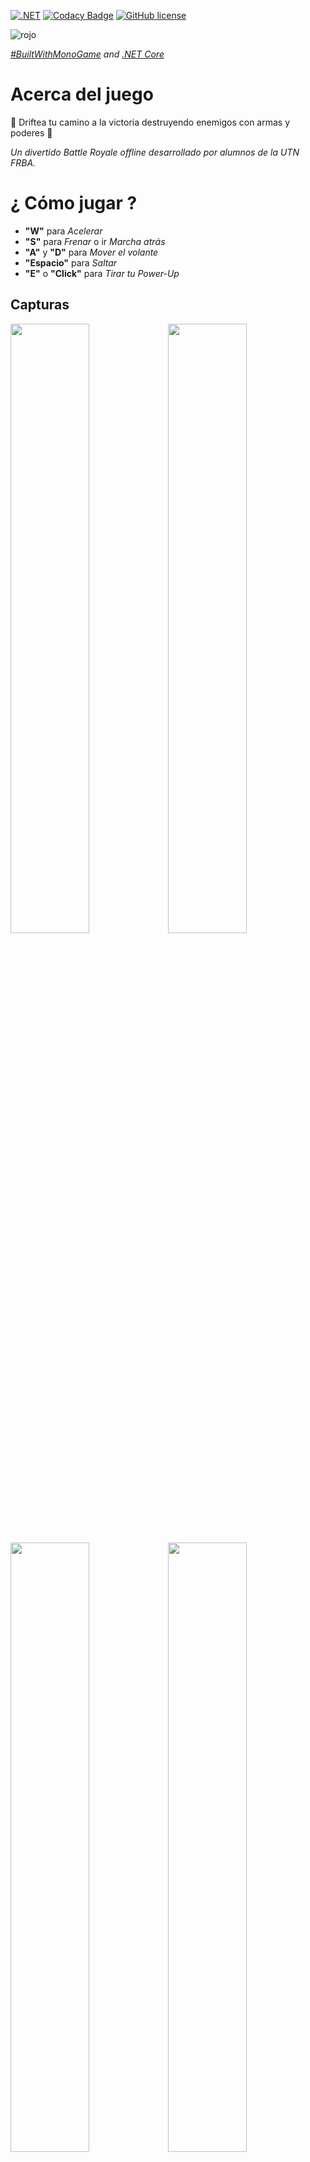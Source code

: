 [![.NET](https://github.com/tgc-utn/tgc-monogame-tp/actions/workflows/dotnet.yml/badge.svg)](https://github.com/tgc-utn/tgc-monogame-tp/actions/workflows/dotnet.yml) [![Codacy Badge](https://app.codacy.com/project/badge/Grade/63382c4441444632b06d83dcc6dab106)](https://app.codacy.com/gh/tgc-utn/tgc-monogame-tp/dashboard?utm_source=gh&utm_medium=referral&utm_content=&utm_campaign=Badge_grade) [![GitHub license](https://img.shields.io/github/license/tgc-utn/tgc-monogame-tp.svg)](https://github.com/tgc-utn/tgc-monogame-tp/blob/master/LICENSE)

![rojo](https://user-images.githubusercontent.com/22857096/232965350-2cad4720-48f2-4cf9-aab8-cc2b182b92e0.png) 

*[#BuiltWithMonoGame](http://www.monogame.net) and [.NET Core](https://dotnet.microsoft.com)*

# Acerca del juego

🚗 Driftea tu camino a la victoria destruyendo enemigos con armas y poderes 🚀 <br>

_Un divertido Battle Royale offline desarrollado por alumnos de la UTN FRBA._

# ¿ Cómo jugar ?

- **"W"** para _Acelerar_
- **"S"** para _Frenar_ o ir _Marcha atrás_
- **"A"** y **"D"** para _Mover el volante_
- **"Espacio"** para _Saltar_
- **"E"** o **"Click"** para _Tirar tu Power-Up_

## Capturas
<img src="https://user-images.githubusercontent.com/22857096/234354687-ebb92530-eb2f-48e0-a533-9f2be9a9c426.png" width=50% height=50%><img src="https://user-images.githubusercontent.com/22857096/234354699-d0fe534b-6b23-4df4-9602-cfa3ed667776.png" width=50% height=50%><img src="https://user-images.githubusercontent.com/22857096/234354706-96bb71d1-d945-4ecd-8014-4fe43a5ee2fe.png" width=50% height=50%><img src="https://user-images.githubusercontent.com/22857096/234354724-0fe0fc1c-c063-4d63-b5ac-f44a0c510924.png" width=50% height=50%>

## Game Play
<img src="https://user-images.githubusercontent.com/22857096/234470528-a7444ec0-4d66-4d27-90f3-6c80d9228719.mp4" width=50% height=50%>

# Equipo CAFErojo 
Apellido, Nombre | Apodo | Pit Rol
------------------| ------ | -----
Nielsen Pellinacci, J. Manuel	| *Juanma* | Jackman
Cabral, Sebastian Rolando |	*Sebas* | Wheel-gunner 
Montecchia, Eduardo	| ---- | Wheel-gunner
Veloso, Rocio Belen	| *Ro* | Gas (wo)man
Villegas Avalos,	Carlos Alejandro | *Charly* |  Tire carrier
Greco,	Luca | Luquitas | Tire carrier

## Diseño Actual
![Diagrama de clases](https://github.com/manurocck/2023-1C-3051-CafeRojo/assets/22857096/c05bb0ba-d649-41f1-a53f-ee12a18b3462)
